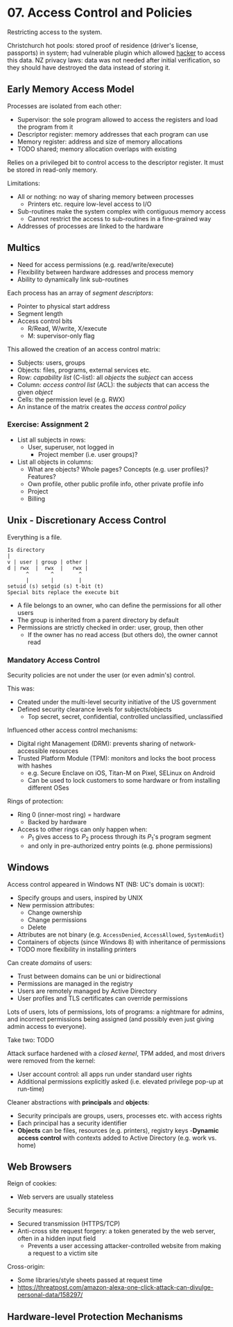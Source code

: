 # 07. Access Control and Policies

Restricting access to the system.

Christchurch hot pools: stored proof of residence (driver's license, passports) in system;
had vulnerable plugin which allowed [hacker](https://www.stuff.co.nz/national/crime/129814013/computer-hacker-steals-sensitive-information-from-20000-christchurch-hot-pools-customers)
to access this data. NZ privacy laws: data was not needed after initial verification,
so they should have destroyed the data instead of storing it.

## Early Memory Access Model

Processes are isolated from each other:

- Supervisor: the sole program allowed to access the registers and load the program from it
- Descriptor register: memory addresses that each program can use
- Memory register: address and size of memory allocations
- TODO shared; memory allocation overlaps with existing

Relies on a privileged bit to control access to the descriptor register. It must
be stored in read-only memory.

Limitations:

- All or nothing: no way of sharing memory between processes
  - Printers etc. require low-level access to I/O
- Sub-routines make the system complex with contiguous memory access
  - Cannot restrict the access to sub-routines in a fine-grained way
- Addresses of processes are linked to the hardware

## Multics

- Need for access permissions (e.g. read/write/execute)
- Flexibility between hardware addresses and process memory
- Ability to dynamically link sub-routines

Each process has an array of *segment descriptors*:

- Pointer to physical start address
- Segment length
- Access control bits
  - R/Read, W/write, X/execute
  - M: supervisor-only flag

This allowed the creation of an access control matrix:

- Subjects: users, groups
- Objects: files, programs, external services etc.
- Row: *capability list* (C-list): all *objects* the *subject* can access
- Column: *access control list* (ACL): the *subjects* that can access the given *object*
- Cells: the permission level (e.g. RWX)
- An instance of the matrix creates the *access control policy*

### Exercise: Assignment 2

- List all subjects in rows:
  - User, superuser, not logged in
    - Project member (i.e. user groups)?
- List all objects in columns:
  - What are objects? Whole pages? Concepts (e.g. user profiles)? Features?
  - Own profile, other public profile info, other private profile info
  - Project
  - Billing

## Unix - Discretionary Access Control

Everything is a file.

```
Is directory
|
v | user | group | other |
d | rwx  |  rwx  |   rwx |
      ^       ^        ^
      |       |        |
setuid (s) setgid (s) t-bit (t)
Special bits replace the execute bit
```

- A file belongs to an owner, who can define the permissions for all other users
- The group is inherited from a parent directory by default
- Permissions are strictly checked in order: user, group, then other
  - If the owner has no read access (but others do), the owner cannot read

### Mandatory Access Control

Security policies are not under the user (or even admin's) control.

This was:

- Created under the multi-level security initiative of the US government
- Defined security clearance levels for subjects/objects
  - Top secret, secret, confidential, controlled unclassified, unclassified

Influenced other access control mechanisms:

- Digital right Management (DRM): prevents sharing of network-accessible resources
- Trusted Platform Module (TPM): monitors and locks the boot process with hashes
  - e.g. Secure Enclave on iOS, Titan-M on Pixel, SELinux on Android
  - Can be used to lock customers to some hardware or from installing different OSes

Rings of protection:

- Ring 0 (inner-most ring) = hardware
  - Backed by hardware
- Access to other rings can only happen when:
  - $P_1$ gives access to $P_2$ process through its $P_1$'s program segment
  - and only in pre-authorized entry points (e.g. phone permissions)

## Windows

Access control appeared in Windows NT (NB: UC's domain is `UOCNT`):

- Specify groups and users, inspired by UNIX
- New permission attributes:
  - Change ownership
  - Change permissions
  - Delete
- Attributes are not binary (e.g. `AccessDenied`, `AccessAllowed`, `SystemAudit`)
- Containers of objects (since Windows 8) with inheritance of permissions
- TODO more flexibility in installing printers

Can create *domains* of users:

- Trust between domains can be uni or bidirectional
- Permissions are managed in the registry
- Users are remotely managed by Active Directory
- User profiles and TLS certificates can override permissions

Lots of users, lots of permissions, lots of programs: a nightmare for admins, and incorrect permissions being assigned (and possibly even just giving admin access to everyone).

Take two: TODO

Attack surface hardened with a *closed kernel*, TPM added, and most drivers were removed from the kernel:

- User account control: all apps run under standard user rights
- Additional permissions explicitly asked (i.e. elevated privilege pop-up at run-time)

Cleaner abstractions with **principals** and **objects**:

- Security principals are groups, users, processes etc. with access rights
- Each principal has a security identifier
- **Objects** can be files, resources (e.g. printers), registry keys
-**Dynamic access control** with contexts added to Active Directory (e.g. work vs. home)

## Web Browsers

Reign of cookies:

- Web servers are usually stateless

Security measures:

- Secured transmission (HTTPS/TCP)
- Anti-cross site request forgery: a token generated by the web server, often in a hidden input field
  - Prevents a user accessing attacker-controlled website from making a request to a victim site

Cross-origin:

- Some libraries/style sheets passed at request time
- https://threatpost.com/amazon-alexa-one-click-attack-can-divulge-personal-data/158297/

## Hardware-level Protection Mechanisms
